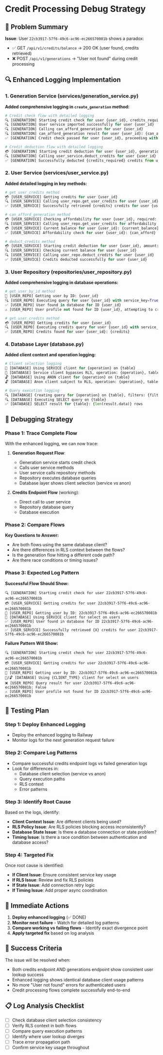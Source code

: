 # Credit Processing Debug Strategy

## 🚨 Problem Summary
**Issue**: User `22cb3917-57f6-49c6-ac96-ec266570081b` shows a paradox:
- ✅ GET `/api/v1/credits/balance` → 200 OK (user found, credits retrieved)
- ❌ POST `/api/v1/generations` → "User not found" during credit processing

## 🔍 Enhanced Logging Implementation

### 1. Generation Service (services/generation_service.py)
**Added comprehensive logging in `create_generation` method:**

```python
# Credit check flow with detailed logging
🔍 [GENERATION] Starting credit check for user {user_id}, credits_required: {credits_required}
🔍 [GENERATION] User service imported successfully for user {user_id}
🔍 [GENERATION] Calling can_afford_generation for user {user_id}
🔍 [GENERATION] can_afford_generation result for user {user_id}: {can_afford}
✅ [GENERATION] Credit check passed for user {user_id}, proceeding with generation

# Credit deduction flow with detailed logging  
💳 [GENERATION] Starting credit deduction for user {user_id}, generation {created_generation.id}
🔍 [GENERATION] Calling user_service.deduct_credits for user {user_id}
✅ [GENERATION] Successfully deducted {credits_required} credits from user {user_id}
```

### 2. User Service (services/user_service.py)
**Added detailed logging in key methods:**

```python
# get_user_credits method
💳 [USER_SERVICE] Getting credits for user {user_id}
🔍 [USER_SERVICE] Calling user_repo.get_user_credits for user {user_id}
✅ [USER_SERVICE] Successfully retrieved {credits} credits for user {user_id}

# can_afford_generation method  
💳 [USER_SERVICE] Checking affordability for user {user_id}, required: {required_credits}
🔍 [USER_SERVICE] Calling user_repo.get_user_credits for affordability check
💳 [USER_SERVICE] Current balance for user {user_id}: {current_balance}, required: {required_credits}
✅ [USER_SERVICE] Affordability check for user {user_id}: {can_afford}

# deduct_credits method
💳 [USER_SERVICE] Starting credit deduction for user {user_id}, amount: {amount}
🔍 [USER_SERVICE] Checking current balance for user {user_id}
🔍 [USER_SERVICE] Calling user_repo.deduct_credits for user {user_id}
✅ [USER_SERVICE] Credits deducted successfully for user {user_id}
```

### 3. User Repository (repositories/user_repository.py)
**Added comprehensive logging in database operations:**

```python
# get_user_by_id method
👤 [USER_REPO] Getting user by ID: {user_id}
🔍 [USER_REPO] Executing query for user {user_id} with service_key=True
✅ [USER_REPO] User found in database for ID {user_id}
⚠️ [USER_REPO] User profile not found for ID {user_id}, attempting to create from auth data

# get_user_credits method
💳 [USER_REPO] Getting credits for user {user_id}
🔍 [USER_REPO] Executing credits query for user {user_id} with service_key=True
✅ [USER_REPO] Credits found for user {user_id}: {credits}
```

### 4. Database Layer (database.py)
**Added client context and operation logging:**

```python
# Client selection logging
🔑 [DATABASE] Using SERVICE client for {operation} on {table}
🔑 [DATABASE] Service client bypasses RLS, operation: {operation}, table: {table}
🔓 [DATABASE] Using ANON client for {operation} on {table}  
🔓 [DATABASE] Anon client subject to RLS, operation: {operation}, table: {table}

# Query execution logging
🔍 [DATABASE] Creating query for {operation} on {table}, filters: {filters}
🔍 [DATABASE] Executing SELECT query on {table}
✅ [DATABASE] SELECT result for {table}: {len(result.data)} rows
```

## 🎯 Debugging Strategy

### Phase 1: Trace Complete Flow
With the enhanced logging, we can now trace:

1. **Generation Request Flow**:
   - Generation service starts credit check
   - Calls user service methods
   - User service calls repository methods
   - Repository executes database queries
   - Database layer shows client selection (service vs anon)

2. **Credits Endpoint Flow** (working):
   - Direct call to user service
   - Repository database query
   - Database execution

### Phase 2: Compare Flows
**Key Questions to Answer:**
- Are both flows using the same database client?
- Are there differences in RLS context between the flows?
- Is the generation flow hitting a different code path?
- Are there race conditions or timing issues?

### Phase 3: Expected Log Pattern
**Successful Flow Should Show:**
```
🔍 [GENERATION] Starting credit check for user 22cb3917-57f6-49c6-ac96-ec266570081b
💳 [USER_SERVICE] Getting credits for user 22cb3917-57f6-49c6-ac96-ec266570081b  
👤 [USER_REPO] Getting user by ID: 22cb3917-57f6-49c6-ac96-ec266570081b
🔑 [DATABASE] Using SERVICE client for select on users
✅ [USER_REPO] User found in database for ID 22cb3917-57f6-49c6-ac96-ec266570081b
✅ [USER_SERVICE] Successfully retrieved {X} credits for user 22cb3917-57f6-49c6-ac96-ec266570081b
```

**Failure Pattern Will Show:**
```
🔍 [GENERATION] Starting credit check for user 22cb3917-57f6-49c6-ac96-ec266570081b
💳 [USER_SERVICE] Getting credits for user 22cb3917-57f6-49c6-ac96-ec266570081b
👤 [USER_REPO] Getting user by ID: 22cb3917-57f6-49c6-ac96-ec266570081b
🔑/🔓 [DATABASE] Using {CLIENT_TYPE} client for select on users
❌ [USER_REPO] Query result for user 22cb3917-57f6-49c6-ac96-ec266570081b: False
⚠️ [USER_REPO] User profile not found for ID 22cb3917-57f6-49c6-ac96-ec266570081b
```

## 🧪 Testing Plan

### Step 1: Deploy Enhanced Logging
- Deploy the enhanced logging to Railway
- Monitor logs for the next generation request failure

### Step 2: Compare Log Patterns  
- Compare successful credits endpoint logs vs failed generation logs
- Look for differences in:
  - Database client selection (service vs anon)
  - Query execution paths
  - RLS context
  - Error patterns

### Step 3: Identify Root Cause
Based on the logs, identify:
- **Client Context Issue**: Are different clients being used?
- **RLS Policy Issue**: Are RLS policies blocking access inconsistently?
- **Database State Issue**: Is there a database connection or state problem?
- **Timing Issue**: Is there a race condition between authentication and database access?

### Step 4: Targeted Fix
Once root cause is identified:
- **If Client Issue**: Ensure consistent service key usage
- **If RLS Issue**: Review and fix RLS policies  
- **If State Issue**: Add connection retry logic
- **If Timing Issue**: Add proper async coordination

## 🔧 Immediate Actions

1. **Deploy enhanced logging** (✅ DONE)
2. **Monitor next failure** - Watch for detailed log patterns
3. **Compare working vs failing flows** - Identify exact divergence point
4. **Apply targeted fix** based on log analysis

## 🚀 Success Criteria

The issue will be resolved when:
- Both credits endpoint AND generations endpoint show consistent user lookup success
- Enhanced logging shows identical database client usage patterns
- No more "User not found" errors for authenticated users
- Credit processing flows complete successfully end-to-end

## 📋 Log Analysis Checklist
- [ ] Check database client selection consistency
- [ ] Verify RLS context in both flows  
- [ ] Compare query execution patterns
- [ ] Identify where user lookup diverges
- [ ] Trace error propagation path
- [ ] Confirm service key usage throughout